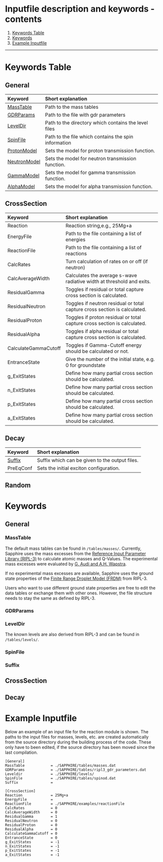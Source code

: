 # Inputfile description and keywords - contents

1. [Keywords Table](#keywords-table)
2. [Keywords](#keywords)
3. [Example Inputfile](#example-inputfile)

---

# Keywords Table
## General

| Keyword                  | Short explanation                                    |
| :----------------------- | :--------------------------------------------------- |
| [MassTable](#masstable)  | Path to the mass tables                              |
| [GDRParams](#gdrparams)  | Path to the file with gdr parameters                 |
| [LevelDir](#leveldir)    | Path to the directory which contains the level files |
| [SpinFile](#spinfile)    | Path to the file which contains the spin information |
| [ProtonModel](#threads)  | Sets the model for proton transmission function.     |
| [NeutronModel](#threads) | Sets the model for neutron transmission function.    |
| [GammaModel](#threads)   | Sets the model for gamma transmission function.      |
| [AlphaModel](#threads)   | Sets the model for alpha transmission function.      |

## CrossSection
| Keyword              | Short explanation                                                         |
| :------------------- | :------------------------------------------------------------------------ |
| Reaction             | Reaction string,e.g., 25Mg+a                                              |
| EnergyFile           | Path to the file containing a list of energies                            |
| ReactionFile         | Path to the file containing a list of reactions                           |
| CalcRates            | Turn calculation of rates on or off (if neutron)                          |
| CalcAverageWidth     | Calculates the average s-wave radiative width at threshold and exits.     |
| ResidualGamma        | Toggles if residual or total capture cross section is calculated.         |
| ResidualNeutron      | Toggles if neutron residual or total capture cross section is calculated. |
| ResidualProton       | Toggles if proton residual or total capture cross section is calculated.  |
| ResidualAlpha        | Toggles if alpha residual or total capture cross section is calculated.   |
| CalculateGammaCutoff | Toggles if Gamma-Cutoff energy should be calculated or not.               |
| EntranceState        | Give the number of the initial state, e.g. 0 for groundstate              |
| g_ExitStates         | Define how many partial cross section should be calculated.               |
| n_ExitStates         | Define how many partial cross section should be calculated.               |
| p_ExitStates         | Define how many partial cross section should be calculated.               |
| a_ExitStates         | Define how many partial cross section should be calculated.               |

## Decay
| Keyword           | Short explanation                              |
| :---------------- | :--------------------------------------------- |
| [Suffix](#suffix) | Suffix which can be given to the output files. |
| PreEqConf         | Sets the initial exciton configuration.        |

## Random


# Keywords
## General
### MassTable
The default mass tables can be found in `/tables/masses/`. Currently, Sapphire uses the mass excesses from the [Reference Input Parameter Library (RIPL-3)](https://www-nds.iaea.org/RIPL-3/) to calculate atomic masses and Q-Values. The experimental mass excesses were evaluated by [G. Audi and A.H. Wapstra](https://www.sciencedirect.com/science/article/abs/pii/0375947495004459). 

If no experimental mass excesses are available, Sapphire uses the ground state properties of the [Finite Range Droplet Model (FRDM)](https://www.sciencedirect.com/science/article/pii/S0092640X85710029) from RIPL-3.

Users who want to use different ground state properties are free to edit the data tables or exchange them with other ones. However, the file structure needs to stay the same as defined by RIPL-3.

### GDRParams

### LevelDir
The known levels are also derived from RIPL-3 and can be found in `/tables/levels/`. 
### SpinFile
### Suffix

## CrossSection

## Decay


# Example Inputfile
Below an example of an input file for the reaction module is shown.
The paths to the input files for masses, levels, etc. are created automatically from the source directory during the building process of the code. These only have to been edited, if the source directory has been moved since the last compilation.


```
[General]
MassTable            = ./SAPPHIRE/tables/masses.dat
GDRParams            = ./SAPPHIRE/tables/ripl3_gdr_parameters.dat
Leveldir             = ./SAPPHIRE/levels/
SpinFile             = ./SAPPHIRE/tables/spinod.dat
Suffix               = 

[CrossSection]
Reaction             = 25Mg+a
EnergyFile           = 
ReactionFile         = ./SAPPHIRE/examples/reactionFile
CalcRates            = 0
CalcAverageWidth     = 0
ResidualGamma        = 1
ResidualNeutron      = 0
ResidualProton       = 0
ResidualAlpha        = 0
CalculateGammaCutoff = 0
EntranceState        = 0
g_ExitStates         = -1
n_ExitStates         = -1
p_ExitStates         = -1
a_ExitStates         = -1
```